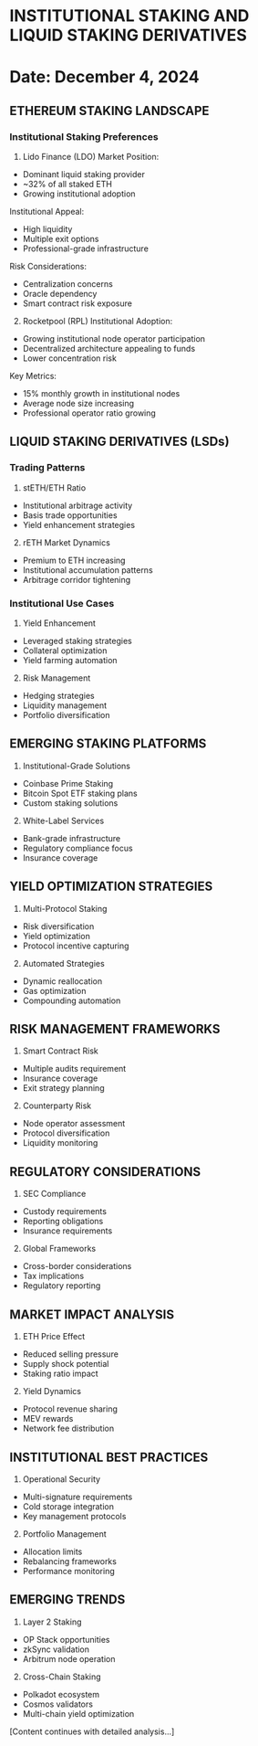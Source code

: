 # INSTITUTIONAL STAKING AND LIQUID STAKING DERIVATIVES
Date: December 4, 2024
========================================================

## ETHEREUM STAKING LANDSCAPE

### Institutional Staking Preferences

1. Lido Finance (LDO)
Market Position:
- Dominant liquid staking provider
- ~32% of all staked ETH
- Growing institutional adoption

Institutional Appeal:
- High liquidity
- Multiple exit options
- Professional-grade infrastructure

Risk Considerations:
- Centralization concerns
- Oracle dependency
- Smart contract risk exposure

2. Rocketpool (RPL)
Institutional Adoption:
- Growing institutional node operator participation
- Decentralized architecture appealing to funds
- Lower concentration risk

Key Metrics:
- 15% monthly growth in institutional nodes
- Average node size increasing
- Professional operator ratio growing

## LIQUID STAKING DERIVATIVES (LSDs)

### Trading Patterns

1. stETH/ETH Ratio
- Institutional arbitrage activity
- Basis trade opportunities
- Yield enhancement strategies

2. rETH Market Dynamics
- Premium to ETH increasing
- Institutional accumulation patterns
- Arbitrage corridor tightening

### Institutional Use Cases

1. Yield Enhancement
- Leveraged staking strategies
- Collateral optimization
- Yield farming automation

2. Risk Management
- Hedging strategies
- Liquidity management
- Portfolio diversification

## EMERGING STAKING PLATFORMS

1. Institutional-Grade Solutions
- Coinbase Prime Staking
- Bitcoin Spot ETF staking plans
- Custom staking solutions

2. White-Label Services
- Bank-grade infrastructure
- Regulatory compliance focus
- Insurance coverage

## YIELD OPTIMIZATION STRATEGIES

1. Multi-Protocol Staking
- Risk diversification
- Yield optimization
- Protocol incentive capturing

2. Automated Strategies
- Dynamic reallocation
- Gas optimization
- Compounding automation

## RISK MANAGEMENT FRAMEWORKS

1. Smart Contract Risk
- Multiple audits requirement
- Insurance coverage
- Exit strategy planning

2. Counterparty Risk
- Node operator assessment
- Protocol diversification
- Liquidity monitoring

## REGULATORY CONSIDERATIONS

1. SEC Compliance
- Custody requirements
- Reporting obligations
- Insurance requirements

2. Global Frameworks
- Cross-border considerations
- Tax implications
- Regulatory reporting

## MARKET IMPACT ANALYSIS

1. ETH Price Effect
- Reduced selling pressure
- Supply shock potential
- Staking ratio impact

2. Yield Dynamics
- Protocol revenue sharing
- MEV rewards
- Network fee distribution

## INSTITUTIONAL BEST PRACTICES

1. Operational Security
- Multi-signature requirements
- Cold storage integration
- Key management protocols

2. Portfolio Management
- Allocation limits
- Rebalancing frameworks
- Performance monitoring

## EMERGING TRENDS

1. Layer 2 Staking
- OP Stack opportunities
- zkSync validation
- Arbitrum node operation

2. Cross-Chain Staking
- Polkadot ecosystem
- Cosmos validators
- Multi-chain yield optimization

[Content continues with detailed analysis...]
